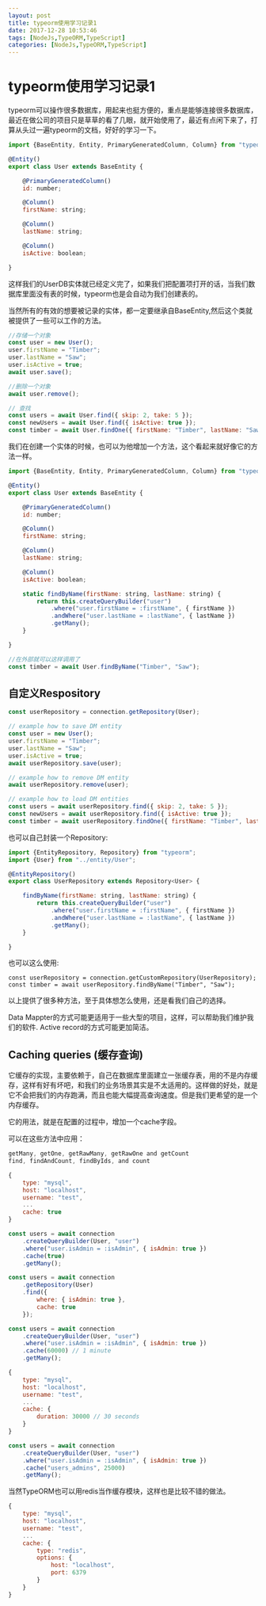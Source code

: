 ```yaml
---
layout: post
title: typeorm使用学习记录1
date: 2017-12-28 10:53:46
tags: [NodeJs,TypeORM,TypeScript]
categories: [NodeJs,TypeORM,TypeScript]
---
```


# typeorm使用学习记录1

typeorm可以操作很多数据库，用起来也挺方便的，重点是能够连接很多数据库，最近在做公司的项目只是草草的看了几眼，就开始使用了，最近有点闲下来了，打算从头过一遍typeorm的文档，好好的学习一下。

```JavaScript
import {BaseEntity, Entity, PrimaryGeneratedColumn, Column} from "typeorm";

@Entity()
export class User extends BaseEntity {

    @PrimaryGeneratedColumn()
    id: number;

    @Column()
    firstName: string;

    @Column()
    lastName: string;

    @Column()
    isActive: boolean;

}
```

这样我们的UserDB实体就已经定义完了，如果我们把配置项打开的话，当我们数据库里面没有表的时候，typeorm也是会自动为我们创建表的。

当然所有的有效的想要被记录的实体，都一定要继承自BaseEntity,然后这个类就被提供了一些可以工作的方法。

```JavaScript
//存储一个对象
const user = new User();
user.firstName = "Timber";
user.lastName = "Saw";
user.isActive = true;
await user.save();

//删除一个对象
await user.remove();

// 查找
const users = await User.find({ skip: 2, take: 5 });
const newUsers = await User.find({ isActive: true });
const timber = await User.findOne({ firstName: "Timber", lastName: "Saw" });

```

我们在创建一个实体的时候，也可以为他增加一个方法，这个看起来就好像它的方法一样。

```JavaScript
import {BaseEntity, Entity, PrimaryGeneratedColumn, Column} from "typeorm";

@Entity()
export class User extends BaseEntity {

    @PrimaryGeneratedColumn()
    id: number;

    @Column()
    firstName: string;

    @Column()
    lastName: string;

    @Column()
    isActive: boolean;

    static findByName(firstName: string, lastName: string) {
        return this.createQueryBuilder("user")
            .where("user.firstName = :firstName", { firstName })
            .andWhere("user.lastName = :lastName", { lastName })
            .getMany();
    }

}

//在外部就可以这样调用了
const timber = await User.findByName("Timber", "Saw");
```

## 自定义Respository

```JavaScript
const userRepository = connection.getRepository(User);

// example how to save DM entity
const user = new User();
user.firstName = "Timber";
user.lastName = "Saw";
user.isActive = true;
await userRepository.save(user);

// example how to remove DM entity
await userRepository.remove(user);

// example how to load DM entities
const users = await userRepository.find({ skip: 2, take: 5 });
const newUsers = await userRepository.find({ isActive: true });
const timber = await userRepository.findOne({ firstName: "Timber", lastName: "Saw" });
```

也可以自己封装一个Repository:

```JavaScript
import {EntityRepository, Repository} from "typeorm";
import {User} from "../entity/User";

@EntityRepository()
export class UserRepository extends Repository<User> {

    findByName(firstName: string, lastName: string) {
        return this.createQueryBuilder("user")
            .where("user.firstName = :firstName", { firstName })
            .andWhere("user.lastName = :lastName", { lastName })
            .getMany();
    }

}
```

也可以这么使用:

```
const userRepository = connection.getCustomRepository(UserRepository);
const timber = await userRepository.findByName("Timber", "Saw");
```

以上提供了很多种方法，至于具体想怎么使用，还是看我们自己的选择。

Data Mappter的方式可能更适用于一些大型的项目，这样，可以帮助我们维护我们的软件.
Active record的方式可能更加简洁。


## Caching queries (缓存查询)

它缓存的实现，主要依赖于，自己在数据库里面建立一张缓存表，用的不是内存缓存，这样有好有坏吧，和我们的业务场景其实是不太适用的。这样做的好处，就是它不会把我们的内存跑满，而且也能大幅提高查询速度。但是我们更希望的是一个内存缓存。

它的用法，就是在配置的过程中，增加一个cache字段。

可以在这些方法中应用：

```JavaScript
getMany, getOne, getRawMany, getRawOne and getCount
find, findAndCount, findByIds, and count
```


```JavaScript
{
    type: "mysql",
    host: "localhost",
    username: "test",
    ...
    cache: true
}
```


```JavaScript
const users = await connection
    .createQueryBuilder(User, "user")
    .where("user.isAdmin = :isAdmin", { isAdmin: true })
    .cache(true)
    .getMany();
```

```JavaScript
const users = await connection
    .getRepository(User)
    .find({
        where: { isAdmin: true },
        cache: true
    });
```

```JavaScript
const users = await connection
    .createQueryBuilder(User, "user")
    .where("user.isAdmin = :isAdmin", { isAdmin: true })
    .cache(60000) // 1 minute
    .getMany();
```

```JavaScript
{
    type: "mysql",
    host: "localhost",
    username: "test",
    ...
    cache: {
        duration: 30000 // 30 seconds
    }
}
```

```JavaScript
const users = await connection
    .createQueryBuilder(User, "user")
    .where("user.isAdmin = :isAdmin", { isAdmin: true })
    .cache("users_admins", 25000)
    .getMany();
```

当然TypeORM也可以用redis当作缓存模块，这样也是比较不错的做法。

```JavaScript
{
    type: "mysql",
    host: "localhost",
    username: "test",
    ...
    cache: {
        type: "redis",
        options: {
            host: "localhost",
            port: 6379
        }
    }
}
```
